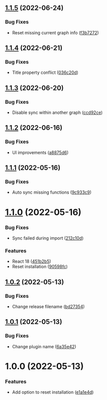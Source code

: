 ## [1.1.5](https://github.com/readwiseio/logseq-readwise-official-plugin/compare/v1.1.4...v1.1.5) (2022-06-24)


### Bug Fixes

* Reset missing current graph info ([f3b7272](https://github.com/readwiseio/logseq-readwise-official-plugin/commit/f3b7272337143d4825b580947d4d55ff76e3a5bc))

## [1.1.4](https://github.com/readwiseio/logseq-readwise-official-plugin/compare/v1.1.3...v1.1.4) (2022-06-21)


### Bug Fixes

* Title property conflict ([036c20d](https://github.com/readwiseio/logseq-readwise-official-plugin/commit/036c20d7f10fd93669df27dfa17e55812342a371))

## [1.1.3](https://github.com/readwiseio/logseq-readwise-official-plugin/compare/v1.1.2...v1.1.3) (2022-06-20)


### Bug Fixes

* Disable sync within another graph ([ccd92ce](https://github.com/readwiseio/logseq-readwise-official-plugin/commit/ccd92ce88ff9a622012d134e4cef5feb2017b145))

## [1.1.2](https://github.com/readwiseio/logseq-readwise-official-plugin/compare/v1.1.1...v1.1.2) (2022-06-16)


### Bug Fixes

* UI improvements ([a8875d6](https://github.com/readwiseio/logseq-readwise-official-plugin/commit/a8875d63ca65bdb8c76b65071ff0be0d01a238f2))

## [1.1.1](https://github.com/readwiseio/logseq-readwise-official-plugin/compare/v1.1.0...v1.1.1) (2022-05-16)


### Bug Fixes

* Auto sync missing functions ([9c933c9](https://github.com/readwiseio/logseq-readwise-official-plugin/commit/9c933c93d8f8f49955d8a0f1a054477e1871db60))

# [1.1.0](https://github.com/readwiseio/logseq-readwise-official-plugin/compare/v1.0.2...v1.1.0) (2022-05-16)


### Bug Fixes

* Sync failed during import ([212c10d](https://github.com/readwiseio/logseq-readwise-official-plugin/commit/212c10d21e4971ded7326d9ad22b0a0af2e589c7))


### Features

* React 18 ([451b2b5](https://github.com/readwiseio/logseq-readwise-official-plugin/commit/451b2b5b891f50a566c3f4365859d38086174326))
* Reset installation ([90598fc](https://github.com/readwiseio/logseq-readwise-official-plugin/commit/90598fcab80eced2ceb54bb4d0db75f921d8fe5c))

## [1.0.2](https://github.com/readwiseio/logseq-readwise-official-plugin/compare/v1.0.1...v1.0.2) (2022-05-13)


### Bug Fixes

* Change release filename ([bd27354](https://github.com/readwiseio/logseq-readwise-official-plugin/commit/bd27354c2e24ce84241c1659bdbf028f571ae8e9))

## [1.0.1](https://github.com/readwiseio/logseq-readwise-official-plugin/compare/v1.0.0...v1.0.1) (2022-05-13)


### Bug Fixes

* Change plugin name ([6a35e42](https://github.com/readwiseio/logseq-readwise-official-plugin/commit/6a35e42f1f9c7aaaab060a16ca7d6d4d754ca8b1))

# 1.0.0 (2022-05-13)


### Features

* Add option to reset installation ([e1a1e4d](https://github.com/readwiseio/logseq-readwise-official-plugin/commit/e1a1e4d35cacda86dfa05325c41e8b88ab3fceac))
